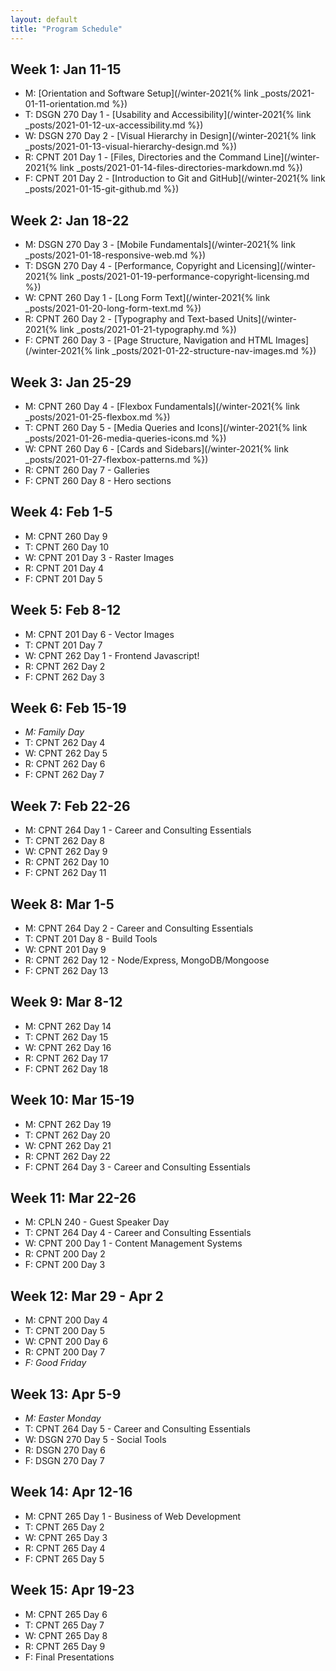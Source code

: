 ```yaml
---
layout: default
title: "Program Schedule"
---
```

## Week 1: Jan 11-15
- M: [Orientation and Software Setup](/winter-2021{% link _posts/2021-01-11-orientation.md %})
- T: DSGN 270 Day 1 - [Usability and Accessibility](/winter-2021{% link _posts/2021-01-12-ux-accessibility.md %})
- W: DSGN 270 Day 2 - [Visual Hierarchy in Design](/winter-2021{% link _posts/2021-01-13-visual-hierarchy-design.md %})
- R: CPNT 201 Day 1 - [Files, Directories and the Command Line](/winter-2021{% link _posts/2021-01-14-files-directories-markdown.md %})
- F: CPNT 201 Day 2 - [Introduction to Git and GitHub](/winter-2021{% link _posts/2021-01-15-git-github.md %})

## Week 2: Jan 18-22
- M: DSGN 270 Day 3 - [Mobile Fundamentals](/winter-2021{% link _posts/2021-01-18-responsive-web.md %})
- T: DSGN 270 Day 4 - [Performance, Copyright and Licensing](/winter-2021{% link _posts/2021-01-19-performance-copyright-licensing.md %})
- W: CPNT 260 Day 1 - [Long Form Text](/winter-2021{% link _posts/2021-01-20-long-form-text.md %})
- R: CPNT 260 Day 2 - [Typography and Text-based Units](/winter-2021{% link _posts/2021-01-21-typography.md %})
- F: CPNT 260 Day 3 - [Page Structure, Navigation and HTML Images](/winter-2021{% link _posts/2021-01-22-structure-nav-images.md %})

## Week 3: Jan 25-29
- M: CPNT 260 Day 4 - [Flexbox Fundamentals](/winter-2021{% link _posts/2021-01-25-flexbox.md %})
- T: CPNT 260 Day 5 - [Media Queries and Icons](/winter-2021{% link _posts/2021-01-26-media-queries-icons.md %})
- W: CPNT 260 Day 6 - [Cards and Sidebars](/winter-2021{% link _posts/2021-01-27-flexbox-patterns.md %})
- R: CPNT 260 Day 7 - Galleries
- F: CPNT 260 Day 8 - Hero sections

## Week 4: Feb 1-5
- M: CPNT 260 Day 9
- T: CPNT 260 Day 10
- W: CPNT 201 Day 3 - Raster Images
- R: CPNT 201 Day 4
- F: CPNT 201 Day 5

## Week 5: Feb 8-12
- M: CPNT 201 Day 6 - Vector Images
- T: CPNT 201 Day 7
- W: CPNT 262 Day 1 - Frontend Javascript!
- R: CPNT 262 Day 2
- F: CPNT 262 Day 3

## Week 6: Feb 15-19
- _M: Family Day_
- T: CPNT 262 Day 4
- W: CPNT 262 Day 5
- R: CPNT 262 Day 6
- F: CPNT 262 Day 7

## Week 7: Feb 22-26
- M: CPNT 264 Day 1 - Career and Consulting Essentials
- T: CPNT 262 Day 8
- W: CPNT 262 Day 9
- R: CPNT 262 Day 10
- F: CPNT 262 Day 11

## Week 8: Mar 1-5
- M: CPNT 264 Day 2 - Career and Consulting Essentials
- T: CPNT 201 Day 8 - Build Tools
- W: CPNT 201 Day 9
- R: CPNT 262 Day 12 - Node/Express, MongoDB/Mongoose
- F: CPNT 262 Day 13

## Week 9: Mar 8-12
- M: CPNT 262 Day 14
- T: CPNT 262 Day 15
- W: CPNT 262 Day 16
- R: CPNT 262 Day 17
- F: CPNT 262 Day 18

## Week 10: Mar 15-19
- M: CPNT 262 Day 19
- T: CPNT 262 Day 20
- W: CPNT 262 Day 21 
- R: CPNT 262 Day 22
- F: CPNT 264 Day 3 - Career and Consulting Essentials

## Week 11: Mar 22-26
- M: CPLN 240 - Guest Speaker Day 
- T: CPNT 264 Day 4 - Career and Consulting Essentials
- W: CPNT 200 Day 1 - Content Management Systems
- R: CPNT 200 Day 2
- F: CPNT 200 Day 3

## Week 12: Mar 29 - Apr 2
- M: CPNT 200 Day 4
- T: CPNT 200 Day 5
- W: CPNT 200 Day 6
- R: CPNT 200 Day 7
- _F: Good Friday_

## Week 13: Apr 5-9
- _M: Easter Monday_
- T: CPNT 264 Day 5 - Career and Consulting Essentials
- W: DSGN 270 Day 5 - Social Tools
- R: DSGN 270 Day 6
- F: DSGN 270 Day 7

## Week 14: Apr 12-16
- M: CPNT 265 Day 1 - Business of Web Development
- T: CPNT 265 Day 2
- W: CPNT 265 Day 3
- R: CPNT 265 Day 4
- F: CPNT 265 Day 5

## Week 15: Apr 19-23
- M: CPNT 265 Day 6
- T: CPNT 265 Day 7
- W: CPNT 265 Day 8
- R: CPNT 265 Day 9
- F: Final Presentations
